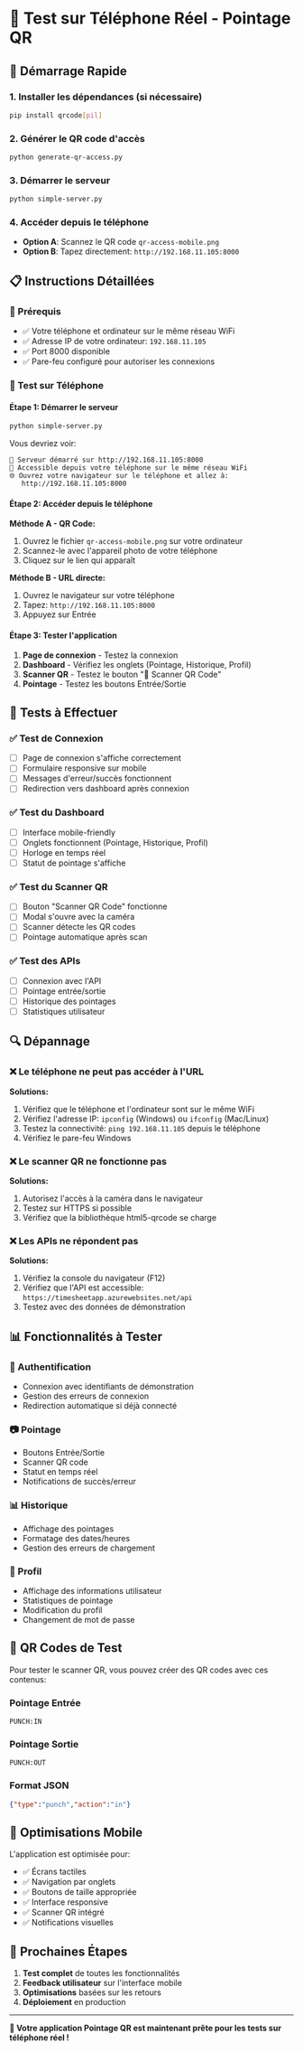 # 📱 Test sur Téléphone Réel - Pointage QR

## 🚀 Démarrage Rapide

### 1. Installer les dépendances (si nécessaire)
```bash
pip install qrcode[pil]
```

### 2. Générer le QR code d'accès
```bash
python generate-qr-access.py
```

### 3. Démarrer le serveur
```bash
python simple-server.py
```

### 4. Accéder depuis le téléphone
- **Option A**: Scannez le QR code `qr-access-mobile.png`
- **Option B**: Tapez directement: `http://192.168.11.105:8000`

## 📋 Instructions Détaillées

### 🔧 Prérequis
- ✅ Votre téléphone et ordinateur sur le même réseau WiFi
- ✅ Adresse IP de votre ordinateur: `192.168.11.105`
- ✅ Port 8000 disponible
- ✅ Pare-feu configuré pour autoriser les connexions

### 📱 Test sur Téléphone

#### **Étape 1: Démarrer le serveur**
```bash
python simple-server.py
```

Vous devriez voir:
```
🚀 Serveur démarré sur http://192.168.11.105:8000
📱 Accessible depuis votre téléphone sur le même réseau WiFi
🌐 Ouvrez votre navigateur sur le téléphone et allez à:
   http://192.168.11.105:8000
```

#### **Étape 2: Accéder depuis le téléphone**

**Méthode A - QR Code:**
1. Ouvrez le fichier `qr-access-mobile.png` sur votre ordinateur
2. Scannez-le avec l'appareil photo de votre téléphone
3. Cliquez sur le lien qui apparaît

**Méthode B - URL directe:**
1. Ouvrez le navigateur sur votre téléphone
2. Tapez: `http://192.168.11.105:8000`
3. Appuyez sur Entrée

#### **Étape 3: Tester l'application**

1. **Page de connexion** - Testez la connexion
2. **Dashboard** - Vérifiez les onglets (Pointage, Historique, Profil)
3. **Scanner QR** - Testez le bouton "📱 Scanner QR Code"
4. **Pointage** - Testez les boutons Entrée/Sortie

## 🧪 Tests à Effectuer

### ✅ Test de Connexion
- [ ] Page de connexion s'affiche correctement
- [ ] Formulaire responsive sur mobile
- [ ] Messages d'erreur/succès fonctionnent
- [ ] Redirection vers dashboard après connexion

### ✅ Test du Dashboard
- [ ] Interface mobile-friendly
- [ ] Onglets fonctionnent (Pointage, Historique, Profil)
- [ ] Horloge en temps réel
- [ ] Statut de pointage s'affiche

### ✅ Test du Scanner QR
- [ ] Bouton "Scanner QR Code" fonctionne
- [ ] Modal s'ouvre avec la caméra
- [ ] Scanner détecte les QR codes
- [ ] Pointage automatique après scan

### ✅ Test des APIs
- [ ] Connexion avec l'API
- [ ] Pointage entrée/sortie
- [ ] Historique des pointages
- [ ] Statistiques utilisateur

## 🔍 Dépannage

### ❌ Le téléphone ne peut pas accéder à l'URL
**Solutions:**
1. Vérifiez que le téléphone et l'ordinateur sont sur le même WiFi
2. Vérifiez l'adresse IP: `ipconfig` (Windows) ou `ifconfig` (Mac/Linux)
3. Testez la connectivité: `ping 192.168.11.105` depuis le téléphone
4. Vérifiez le pare-feu Windows

### ❌ Le scanner QR ne fonctionne pas
**Solutions:**
1. Autorisez l'accès à la caméra dans le navigateur
2. Testez sur HTTPS si possible
3. Vérifiez que la bibliothèque html5-qrcode se charge

### ❌ Les APIs ne répondent pas
**Solutions:**
1. Vérifiez la console du navigateur (F12)
2. Vérifiez que l'API est accessible: `https://timesheetapp.azurewebsites.net/api`
3. Testez avec des données de démonstration

## 📊 Fonctionnalités à Tester

### 🔐 Authentification
- Connexion avec identifiants de démonstration
- Gestion des erreurs de connexion
- Redirection automatique si déjà connecté

### 📷 Pointage
- Boutons Entrée/Sortie
- Scanner QR code
- Statut en temps réel
- Notifications de succès/erreur

### 📊 Historique
- Affichage des pointages
- Formatage des dates/heures
- Gestion des erreurs de chargement

### 👤 Profil
- Affichage des informations utilisateur
- Statistiques de pointage
- Modification du profil
- Changement de mot de passe

## 🎯 QR Codes de Test

Pour tester le scanner QR, vous pouvez créer des QR codes avec ces contenus:

### Pointage Entrée
```
PUNCH:IN
```

### Pointage Sortie
```
PUNCH:OUT
```

### Format JSON
```json
{"type":"punch","action":"in"}
```

## 📱 Optimisations Mobile

L'application est optimisée pour:
- ✅ Écrans tactiles
- ✅ Navigation par onglets
- ✅ Boutons de taille appropriée
- ✅ Interface responsive
- ✅ Scanner QR intégré
- ✅ Notifications visuelles

## 🚀 Prochaines Étapes

1. **Test complet** de toutes les fonctionnalités
2. **Feedback utilisateur** sur l'interface mobile
3. **Optimisations** basées sur les retours
4. **Déploiement** en production

---

**🎉 Votre application Pointage QR est maintenant prête pour les tests sur téléphone réel !**
